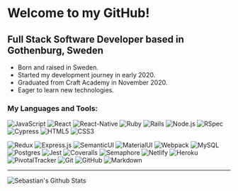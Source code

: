 # Welcome to my GitHub!


## Full Stack Software Developer based in Gothenburg, Sweden

- Born and raised in Sweden.
- Started my development journey in early 2020.
- Graduated from Craft Academy in November 2020.
- Eager to learn new technologies.


### My Languages and Tools:


![JavaScript](https://img.shields.io/badge/-JavaScript-black?style=flat-square&logo=javascript)
![React](https://img.shields.io/badge/-React-black?style=flat-square&logo=react)
![React-Native](https://img.shields.io/badge/react_native%20-%2320232a.svg?&style=flat-square&logo=react-native)
![Ruby](https://img.shields.io/badge/-Ruby-CC342D?style=flat-square&logo=ruby)
![Rails](https://img.shields.io/badge/-Ruby%20on%20Rails-CC0000?style=flat-square&logo=ruby-on-rails)
![Node.js](https://img.shields.io/badge/-Nodejs-black?style=flat-square&logo=Node.js)
![RSpec](https://img.shields.io/badge/-RSpec-red?430098?style=flat-square)
![Cypress](https://img.shields.io/badge/-Cypress-17202C?style=flat-square&logo=cypress)
![HTML5](https://img.shields.io/badge/-HTML5-E34F26?style=flat-square&logo=html5&logoColor=white)
![CSS3](https://img.shields.io/badge/-CSS3-1572B6?style=flat-square&logo=css3)


![Redux](https://img.shields.io/badge/-Redux-764ABC?style=flat-square&logo=redux)
![Express.js](https://img.shields.io/badge/-Express-430098?style=flat-square)
![SemanticUI](https://img.shields.io/badge/-Semantic%20UI-430098?style=flat-square)
![MaterialUI](https://img.shields.io/badge/material%20ui%20-%230081CB.svg?&style=flat-square&logo=materialui)
![Webpack](https://img.shields.io/badge/webpack%20-%238DD6F9.svg?&style=flat-square&logo=webpack)
![MySQL](https://img.shields.io/badge/mysql-%2300f.svg?&style=flat-square&logo=mysql)
![Postgres](https://img.shields.io/badge/-PostgreSQL-336791?style=flat-square&logo=postgresql)
![Jest](https://img.shields.io/badge/-Jest-C21325?style=flat-square&logo=jest)
![Coveralls](https://img.shields.io/badge/-Coveralls-3F5767?style=flat-square&logo=coveralls)
![Semaphore](https://img.shields.io/badge/-Semaphore-grey?19A974?style=flat-square&logo=semaphore-ci)
![Netlify](https://img.shields.io/badge/-Netlify-black?00C7B7?style=flat-square&logo=netlify)
![Heroku](https://img.shields.io/badge/-Heroku-430098?style=flat-square&logo=heroku)
![PivotalTracker](https://img.shields.io/badge/-Pivotal%20Tracker-430098?style=flat-square&logo=pivotaltracker)
![Git](https://img.shields.io/badge/-Git-black?style=flat-square&logo=git)
![GitHub](https://img.shields.io/badge/-GitHub-181717?style=flat-square&logo=github)
![Markdown](https://img.shields.io/badge/markdown-%23000000.svg?&style=flat-square&logo=markdown)

---

<img align="left" alt="Sebastian's Github Stats" src="https://github-readme-stats.vercel.app/api?username=SebastianN97&show_icons=true&hide_border=true" />
